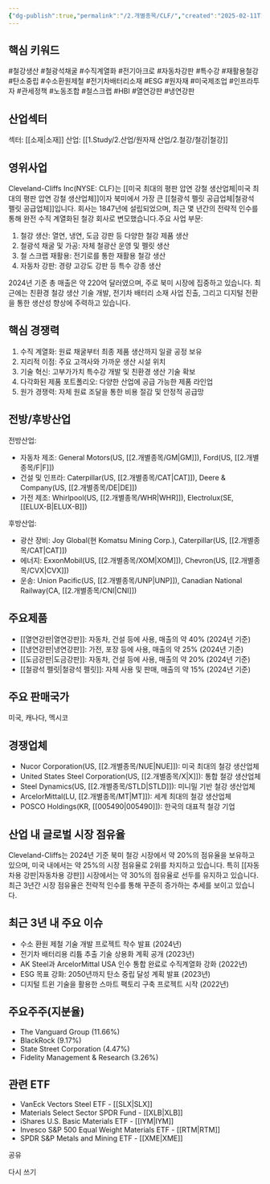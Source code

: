```yaml
---
{"dg-publish":true,"permalink":"/2.개별종목/CLF/","created":"2025-02-11T12:50:17.629+09:00","updated":"2025-07-29T21:37:04.474+09:00"}
---
```


## 핵심 키워드

#철강생산 #철광석채굴 #수직계열화 #전기아크로 #자동차강판 #특수강 #재활용철강 #탄소중립 #수소환원제철 #전기차배터리소재 #ESG #원자재 #미국제조업 #인프라투자 #관세정책 #노동조합 #철스크랩 #HBI #열연강판 #냉연강판

## 산업섹터

섹터: [[소재\|소재]]
산업: [[1.Study/2.산업/원자재 산업/2.철강/철강\|철강]]

## 영위사업

Cleveland-Cliffs Inc(NYSE: CLF)는 [[미국 최대의 평판 압연 강철 생산업체\|미국 최대의 평판 압연 강철 생산업체]]이자 북미에서 가장 큰 [[철광석 펠릿 공급업체\|철광석 펠릿 공급업체]]입니다. 회사는 1847년에 설립되었으며, 최근 몇 년간의 전략적 인수를 통해 완전 수직 계열화된 철강 회사로 변모했습니다.주요 사업 부문:

1. 철강 생산: 열연, 냉연, 도금 강판 등 다양한 철강 제품 생산
2. 철광석 채굴 및 가공: 자체 철광산 운영 및 펠릿 생산
3. 철 스크랩 재활용: 전기로를 통한 재활용 철강 생산
4. 자동차 강판: 경량 고강도 강판 등 특수 강종 생산

2024년 기준 총 매출은 약 220억 달러였으며, 주로 북미 시장에 집중하고 있습니다. 최근에는 친환경 철강 생산 기술 개발, 전기차 배터리 소재 사업 진출, 그리고 디지털 전환을 통한 생산성 향상에 주력하고 있습니다.

## 핵심 경쟁력

1. 수직 계열화: 원료 채굴부터 최종 제품 생산까지 일괄 공정 보유
2. 지리적 이점: 주요 고객사와 가까운 생산 시설 위치
3. 기술 혁신: 고부가가치 특수강 개발 및 친환경 생산 기술 확보
4. 다각화된 제품 포트폴리오: 다양한 산업에 공급 가능한 제품 라인업
5. 원가 경쟁력: 자체 원료 조달을 통한 비용 절감 및 안정적 공급망

## 전방/후방산업

전방산업:

- 자동차 제조: General Motors(US, [[2.개별종목/GM\|GM]]), Ford(US, [[2.개별종목/F\|F]])
- 건설 및 인프라: Caterpillar(US, [[2.개별종목/CAT\|CAT]]), Deere & Company(US, [[2.개별종목/DE\|DE]])
- 가전 제조: Whirlpool(US, [[2.개별종목/WHR\|WHR]]), Electrolux(SE, [[ELUX-B\|ELUX-B]])

후방산업:

- 광산 장비: Joy Global(현 Komatsu Mining Corp.), Caterpillar(US, [[2.개별종목/CAT\|CAT]])
- 에너지: ExxonMobil(US, [[2.개별종목/XOM\|XOM]]), Chevron(US, [[2.개별종목/CVX\|CVX]])
- 운송: Union Pacific(US, [[2.개별종목/UNP\|UNP]]), Canadian National Railway(CA, [[2.개별종목/CNI\|CNI]])

## 주요제품

- [[열연강판\|열연강판]]: 자동차, 건설 등에 사용, 매출의 약 40% (2024년 기준)
- [[냉연강판\|냉연강판]]: 가전, 포장 등에 사용, 매출의 약 25% (2024년 기준)
- [[도금강판\|도금강판]]: 자동차, 건설 등에 사용, 매출의 약 20% (2024년 기준)
- [[철광석 펠릿\|철광석 펠릿]]: 자체 사용 및 판매, 매출의 약 15% (2024년 기준)

## 주요 판매국가

미국, 캐나다, 멕시코

## 경쟁업체

- Nucor Corporation(US, [[2.개별종목/NUE\|NUE]]): 미국 최대의 철강 생산업체
- United States Steel Corporation(US, [[2.개별종목/X\|X]]): 통합 철강 생산업체
- Steel Dynamics(US, [[2.개별종목/STLD\|STLD]]): 미니밀 기반 철강 생산업체
- ArcelorMittal(LU, [[2.개별종목/MT\|MT]]): 세계 최대의 철강 생산업체
- POSCO Holdings(KR, [[005490\|005490]]): 한국의 대표적 철강 기업

## 산업 내 글로벌 시장 점유율

Cleveland-Cliffs는 2024년 기준 북미 철강 시장에서 약 20%의 점유율을 보유하고 있으며, 미국 내에서는 약 25%의 시장 점유율로 2위를 차지하고 있습니다. 특히 [[자동차용 강판\|자동차용 강판]] 시장에서는 약 30%의 점유율로 선두를 유지하고 있습니다. 최근 3년간 시장 점유율은 전략적 인수를 통해 꾸준히 증가하는 추세를 보이고 있습니다.

## 최근 3년 내 주요 이슈

- 수소 환원 제철 기술 개발 프로젝트 착수 발표 (2024년)
- 전기차 배터리용 리튬 추출 기술 상용화 계획 공개 (2023년)
- AK Steel과 ArcelorMittal USA 인수 통합 완료로 수직계열화 강화 (2022년)
- ESG 목표 강화: 2050년까지 탄소 중립 달성 계획 발표 (2023년)
- 디지털 트윈 기술을 활용한 스마트 팩토리 구축 프로젝트 시작 (2022년)

## 주요주주(지분율)

- The Vanguard Group (11.66%)
- BlackRock (9.17%)
- State Street Corporation (4.47%)
- Fidelity Management & Research (3.26%)

## 관련 ETF

- VanEck Vectors Steel ETF - [[SLX\|SLX]]
- Materials Select Sector SPDR Fund - [[XLB\|XLB]]
- iShares U.S. Basic Materials ETF - [[IYM\|IYM]]
- Invesco S&P 500 Equal Weight Materials ETF - [[RTM\|RTM]]
- SPDR S&P Metals and Mining ETF - [[XME\|XME]]

공유

다시 쓰기